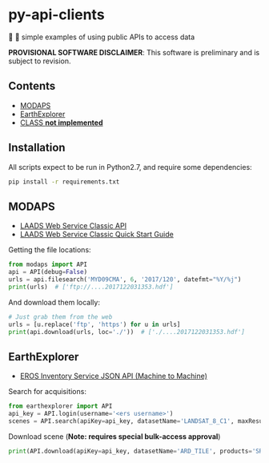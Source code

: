 # py-api-clients
:repeat: :snake: simple examples of using public APIs to access data 

**PROVISIONAL SOFTWARE DISCLAIMER**: This software is preliminary and is subject to revision.

## Contents

* [MODAPS](#modaps)
* [EarthExplorer](#earthexplorer)
* [CLASS **not implemented**](#class)

## Installation

All scripts expect to be run in Python2.7, and require some dependencies: 

```bash
pip install -r requirements.txt
```

## MODAPS

* [LAADS Web Service Classic API](https://ladsweb.modaps.eosdis.nasa.gov/tools-and-services/lws-classic/api.php)
* [LAADS Web Service Classic Quick Start Guide](https://ladsweb.modaps.eosdis.nasa.gov/tools-and-services/lws-classic/quick-start.php)

Getting the file locations:
```python
from modaps import API
api = API(debug=False)
urls = api.filesearch('MYD09CMA', 6, '2017/120', datefmt="%Y/%j")
print(urls)  # ['ftp://....2017122031353.hdf']
```

And download them locally:
```python
# Just grab them from the web
urls = [u.replace('ftp', 'https') for u in urls]
print(api.download(urls, loc='./'))  # ['./....2017122031353.hdf']
```

## EarthExplorer

* [EROS Inventory Service JSON API (Machine to Machine)](https://earthexplorer.usgs.gov/inventory/documentation/json-api)

Search for acquisitions:
```python
from earthexplorer import API
api_key = API.login(username='<ers username>')
scenes = API.search(apiKey=api_key, datasetName='LANDSAT_8_C1', maxResults=1)
```

Download scene (**Note: requires special bulk-access approval**)
```python
print(API.download(apiKey=api_key, datasetName='ARD_TILE', products='SR', entityIds=[scenes]))
```

